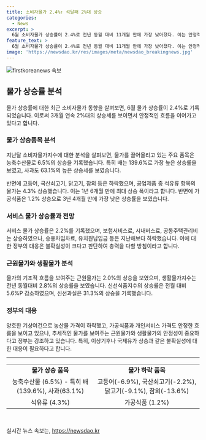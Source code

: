 ```yaml
---
title: 소비자물가 2.4%↑ 석달째 2%대 상승
categories:
  - News
excerpt: >
  6월 소비자물가 상승률이 2.4%로 전년 동월 대비 11개월 만에 가장 낮아졌다. 이는 안정적인 흐름을 이어가는 반면 국제유가 변동성과 여름철 이상기후에 대한 불확실성이 존재하기에 정부는 민생물가 안정에 총력을 다할 방침이다. 물가 상승률은 농축수산물이 6.5% 상승하는 등 높은 편이지만, 가공식품은 40개월 만에 최저인 1.2% 상승에 그쳤다. 이에 대응하여 정부는 이상기후나 국제유가 상승 등 불확실성에 대한 총력 대응을 모색 중이다.
feature_text: >
  6월 소비자물가 상승률이 2.4%로 전년 동월 대비 11개월 만에 가장 낮아졌다. 이는 안정적인 흐름을 이어가는 반면 국제유가 변동성과 여름철 이상기후에 대한 불확실성이 존재하기에 정부는 민생물가 안정에 총력을 다할 방침이다. 물가 상승률은 농축수산물이 6.5% 상승하는 등 높은 편이지만, 가공식품은 40개월 만에 최저인 1.2% 상승에 그쳤다. 이에 대응하여 정부는 이상기후나 국제유가 상승 등 불확실성에 대한 총력 대응을 모색 중이다.
image: 'https://newsdao.kr/res/images/meta/newsdao_breakingnews.jpg'
---
```


<p><img src="https://newsdao.kr/res/images/meta/newsdao_breakingnews.jpg" alt="firstkoreanews 속보" /></p>

<h2 data-ke-size="size26">물가 상승률 분석</h2>

<p>물가 상승률에 대한 최근 소비자물가 동향을 살펴보면, 6월 물가 상승률이 2.4%로 기록되었습니다. 이로써 3개월 연속 2%대의 상승세를 보이면서 안정적인 흐름을 이어가고 있다고 합니다.</p>

<h3>물가 상승품목 분석</h3>

<p data-ke-size="size16">지난달 소비자물가지수에 대한 분석을 살펴보면, 물가를 끌어올리고 있는 주요 품목은 농축수산물로 6.5%의 상승을 기록했습니다. 특히 배는 139.6%로 가장 높은 상승률을 보였고, 사과도 63.1%의 높은 상승세를 보였습니다.</p>

<p data-ke-size="size16">반면에 고등어, 국산쇠고기, 닭고기, 참외 등은 하락했으며, 공업제품 중 석유류 항목의 물가는 4.3% 상승했습니다. 이는 1년 6개월 만에 최대 상승 폭이라고 합니다. 반면에 가공식품은 1.2% 상승으로 3년 4개월 만에 가장 낮은 상승률을 보였습니다.</p>

<h3>서비스 물가 상승률과 전망</h3>

<p data-ke-size="size16">서비스 물가 상승률은 2.2%를 기록했으며, 보험서비스료, 시내버스료, 공동주택관리비는 상승하였으나, 승용차임차료, 유치원납입금 등은 지난해보다 하락했습니다. 이에 대한 정부의 대응은 불확실성이 크다고 판단하여 총력을 다할 방침이라고 합니다.</p>

<h3>근원물가와 생활물가 분석</h3>

<p data-ke-size="size16">물가의 기조적 흐름을 보여주는 근원물가는 2.0%의 상승을 보였으며, 생활물가지수는 전년 동월대비 2.8%의 상승률을 보였습니다. 신선식품지수의 상승률은 전월 대비 5.6%P 감소하였으며, 신선과실은 31.3%의 상승을 기록했습니다.</p>

<h3>정부의 대응</h3>

<p data-ke-size="size16">양호한 기상여건으로 농산물 가격이 하락했고, 가공식품과 개인서비스 가격도 안정한 흐름을 보이고 있으나, 추세적인 물가를 보여주는 근원물가와 생활물가의 안정성이 중요하다고 정부는 강조하고 있습니다. 특히, 이상기후나 국제유가 상승과 같은 불확실성에 대한 대응이 필요하다고 합니다.</p>

<hr>

<table>
  <tr>
    <td style="text-align: center; height: 17px;"><b>물가 상승 품목</b></td>
    <td style="text-align: center; height: 17px;"><b>물가 하락 품목</b></td>
  </tr>
  <tr>
    <td style="text-align: center; height: 17px;">농축수산물 (6.5%) - 특히 배(139.6%), 사과(63.1%)</td>
    <td style="text-align: center; height: 17px;">고등어(-6.9%), 국산쇠고기(-2.2%), 닭고기(-9.1%), 참외(-13.6%)</td>
  </tr>
  <tr>
    <td style="text-align: center; height: 17px;">석유류 (4.3%)</td>
    <td style="text-align: center; height: 17px;">가공식품 (1.2%)</td>
  </tr>
</table>

<p data-ke-size="size16">&nbsp;</p>
실시간 뉴스 속보는, <a href="https://newsdao.kr" rel="dofollow">https://newsdao.kr</a>


